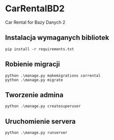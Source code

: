 # CarRentalBD2
Car Rental for Bazy Danych 2


## Instalacja wymaganych bibliotek
```
pip install -r requirements.txt
```

## Robienie migracji
```
python .\manage.py makemigrations carrental
python .\manage.py migrate
```
## Tworzenie admina
```
python .\manage.py createsuperuser
```

## Uruchomienie servera
```
python .\manage.py runserver
```


